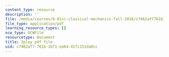 ```yaml
---
content_type: resource
description: ''
file: /media/courses/8-01sc-classical-mechanics-fall-2016/c7462af7761b1bf1ea6441fc151da0cc_Vg8t8_IOHDg.pdf
file_type: application/pdf
learning_resource_types: []
ocw_type: OCWFile
resourcetype: Document
title: 3play pdf file
uid: c7462af7-761b-1bf1-ea64-41fc151da0cc
---
```

